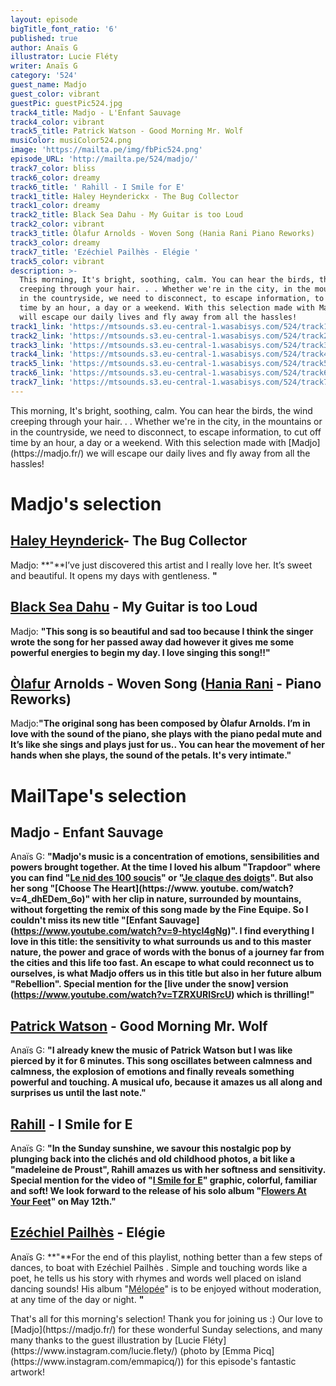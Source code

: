 ```yaml
---
layout: episode
bigTitle_font_ratio: '6'
published: true
author: Anaïs G
illustrator: Lucie Fléty
writer: Anaïs G
category: '524'
guest_name: Madjo
guest_color: vibrant
guestPic: guestPic524.jpg
track4_title: Madjo - L'Enfant Sauvage
track4_color: vibrant
track5_title: Patrick Watson - Good Morning Mr. Wolf
musiColor: musiColor524.png
image: 'https://mailta.pe/img/fbPic524.png'
episode_URL: 'http://mailta.pe/524/madjo/'
track7_color: bliss
track6_color: dreamy
track6_title: ' Rahill - I Smile for E'
track1_title: Haley Heynderickx - The Bug Collector
track1_color: dreamy
track2_title: Black Sea Dahu - My Guitar is too Loud
track2_color: vibrant
track3_title: Òlafur Arnolds - Woven Song (Hania Rani Piano Reworks)
track3_color: dreamy
track7_title: 'Ezéchiel Pailhès - Elégie '
track5_color: vibrant
description: >-
  This morning, It's bright, soothing, calm. You can hear the birds, the wind
  creeping through your hair. . . Whether we're in the city, in the mountains or
  in the countryside, we need to disconnect, to escape information, to cut off
  time by an hour, a day or a weekend. With this selection made with Madjo we
  will escape our daily lives and fly away from all the hassles!
track1_link: 'https://mtsounds.s3.eu-central-1.wasabisys.com/524/track1.mp3'
track2_link: 'https://mtsounds.s3.eu-central-1.wasabisys.com/524/track2.mp3'
track3_link: 'https://mtsounds.s3.eu-central-1.wasabisys.com/524/track3.mp3'
track4_link: 'https://mtsounds.s3.eu-central-1.wasabisys.com/524/track4.mp3'
track5_link: 'https://mtsounds.s3.eu-central-1.wasabisys.com/524/track5.mp3'
track6_link: 'https://mtsounds.s3.eu-central-1.wasabisys.com/524/track6.mp3'
track7_link: 'https://mtsounds.s3.eu-central-1.wasabisys.com/524/track7.mp3'
---
```

<p id="introduction"> This morning, It's bright, soothing, calm. You can hear the birds, the wind creeping through your hair. . . Whether we're in the city, in the mountains or in the countryside, we need to disconnect, to escape information, to cut off time by an hour, a day or a weekend. With this selection made with [Madjo] (https://madjo.fr/) we will escape our daily lives and fly away from all the hassles!
</p>

# Madjo's selection

##  [Haley Heynderick](https://www.haley-heynderickx.com/)- The Bug Collector 
Madjo: **"**I’ve just discovered this artist and I really love her. It’s sweet and beautiful. It opens my days with gentleness. **"**

## [Black Sea Dahu](https://www.blackseadahu.com/) - My Guitar is too Loud 
Madjo: **"**This song is so beautiful and sad too because I think the singer wrote the song for her passed away dad however it gives me some powerful energies to begin my day. I love singing this song!!**"**

## [Òlafur](https://olafurarnalds.com/works/) Arnolds - Woven Song ([Hania Rani](https://haniarani.com/) - Piano Reworks)
Madjo:**"**The original song has been composed by Òlafur Arnolds. I’m in love with the sound of the piano, she plays with the piano pedal mute and It’s like she sings and plays just for us.. You can hear the movement of her hands when she plays, the sound of the petals. It's very intimate.**"**

# MailTape's selection

## Madjo - Enfant Sauvage
Anaïs G: **"**Madjo's music is a concentration of emotions, sensibilities and powers brought together. At the time I loved his album "Trapdoor" where you can find "[Le nid des 100 soucis](https://www.youtube.com/watch?v=LqQ2hSEcVp0)" or "[Je claque des doigts](https://www.youtube.com/watch?v=wqOAB40IO1Y)". But also her song "[Choose The Heart](https://www. youtube. com/watch?v=4_dhEDem_6o)" with her clip in nature, surrounded by mountains, without forgetting the remix of this song made by the Fine Equipe. So I couldn't miss its new title "[Enfant Sauvage] (https://www.youtube.com/watch?v=9-htycI4gNg)". I find everything I love in this title: the sensitivity to what surrounds us and to this master nature, the power and grace of words with the bonus of a journey far from the cities and this life too fast. An escape to what could reconnect us to ourselves, is what Madjo offers us in this title but also in her future album "Rebellion". Special mention for the [live under the snow] version (https://www.youtube.com/watch?v=TZRXURISrcU) which is thrilling!**"**

## [Patrick Watson](https://patrickwatson.net/) - Good Morning Mr. Wolf
Anaïs G: **"**I already knew the music of Patrick Watson but I was like pierced by it for 6 minutes. This song oscillates between calmness and calmness, the explosion of emotions and finally reveals something powerful and touching. A musical ufo, because it amazes us all along and surprises us until the last note.**"**

## [Rahill](https://rahill.bandcamp.com/) - I Smile for E
Anaïs G: **"**In the Sunday sunshine, we savour this nostalgic pop by plunging back into the clichés and old childhood photos, a bit like a "madeleine de Proust", Rahill amazes us with her softness and sensitivity. Special mention for the video of "[I Smile for E](https://www.youtube.com/watch?v=dailZORx68Q)" graphic, colorful, familiar and soft! We look forward to the release of his solo album "[Flowers At Your Feet](https://rahill.bandcamp.com/album/flowers-at-your-feet)" on May 12th.**"**

## [Ezéchiel Pailhès](https://ezechielpailhes.bandcamp.com/) - Elégie
Anaïs G: **"**For the end of this playlist, nothing better than a few steps of dances, to boat with Ezéchiel Pailhès . Simple and touching words like a poet, he tells us his story with rhymes and words well placed on island dancing sounds! His album "[Mélopée](https://ezechielpailhes.bandcamp.com/album/m-lop-e)" is to be enjoyed without moderation, at any time of the day or night. **"**

<p id="outroduction">That's all for this morning's selection! Thank you for joining us :) Our love to [Madjo](https://madjo.fr/) for these wonderful Sunday selections, and many many thanks to the guest illustration by [Lucie Fléty](https://www.instagram.com/lucie.flety/) (photo by [Emma Picq](https://www.instagram.com/emmapicq/)) for this episode's fantastic artwork!</p>
